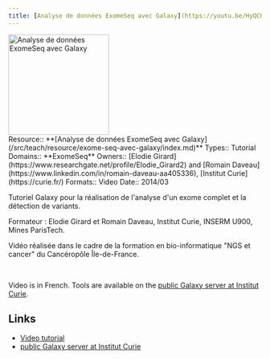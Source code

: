 ```yaml
---
title: [Analyse de données ExomeSeq avec Galaxy](https://youtu.be/HyQCUWmgx84)
---
```

<div class='center'>
<a href='http://linkToResourceOrOrg'><img src="/src/teach/resource/exome-seq-avec-galaxy/ExomeSeqVideo.png" alt="Analyse de données ExomeSeq avec Galaxy" height="200" /></a>
</div>



<div class='deploymentbox'>
 Resource:: **[Analyse de données ExomeSeq avec Galaxy](/src/teach/resource/exome-seq-avec-galaxy/index.md)**
 Types:: Tutorial
 Domains:: **ExomeSeq** 
 Owners:: [Elodie Girard](https://www.researchgate.net/profile/Elodie_Girard2) and [Romain Daveau](https://www.linkedin.com/in/romain-daveau-aa405336), [Institut Curie](https://curie.fr/)
 Formats:: Video  
 Date:: 2014/03
</div>

Tutoriel Galaxy pour la réalisation de l'analyse d'un exome complet et la détection de variants.

Formateur : Elodie Girard et Romain Daveau, Institut Curie, INSERM U900, Mines ParisTech.

Vidéo réalisée dans le cadre de la formation en bio-informatique "NGS et cancer" du Cancéropôle Île-de-France.

<br />

Video is in French.  Tools are available on the [public Galaxy server at Institut Curie](https://galaxy-public.curie.fr/).



## Links

* [Video tutorial](https://youtu.be/HyQCUWmgx84)
* [public Galaxy server at Institut Curie](https://galaxy-public.curie.fr/)
